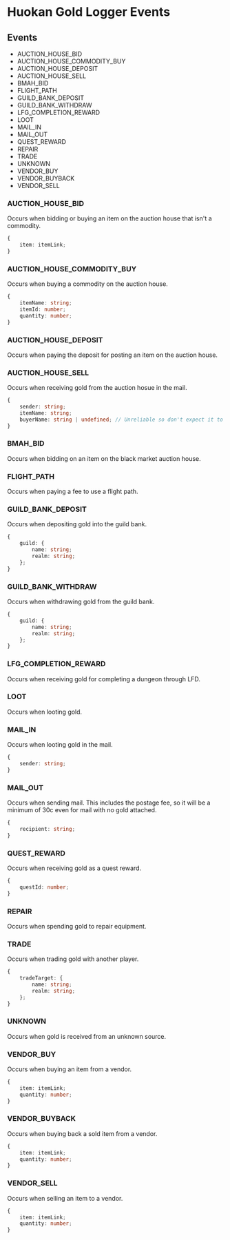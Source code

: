 # Huokan Gold Logger Events

## Events

- AUCTION_HOUSE_BID
- AUCTION_HOUSE_COMMODITY_BUY
- AUCTION_HOUSE_DEPOSIT
- AUCTION_HOUSE_SELL
- BMAH_BID
- FLIGHT_PATH
- GUILD_BANK_DEPOSIT
- GUILD_BANK_WITHDRAW
- LFG_COMPLETION_REWARD
- LOOT
- MAIL_IN
- MAIL_OUT
- QUEST_REWARD
- REPAIR
- TRADE
- UNKNOWN
- VENDOR_BUY
- VENDOR_BUYBACK
- VENDOR_SELL

### AUCTION_HOUSE_BID
Occurs when bidding or buying an item on the auction house that isn't a commodity.
```ts
{
	item: itemLink;
}
```
### AUCTION_HOUSE_COMMODITY_BUY
Occurs when buying a commodity on the auction house.
```ts
{
	itemName: string;
	itemId: number;
	quantity: number;
}
```

### AUCTION_HOUSE_DEPOSIT
Occurs when paying the deposit for posting an item on the auction house.

### AUCTION_HOUSE_SELL
Occurs when receiving gold from the auction hosue in the mail.
```ts
{
	sender: string;
	itemName: string;
	buyerName: string | undefined; // Unreliable so don't expect it to be there
}
```

### BMAH_BID
Occurs when bidding on an item on the black market auction house.

### FLIGHT_PATH
Occurs when paying a fee to use a flight path.

### GUILD_BANK_DEPOSIT
Occurs when depositing gold into the guild bank.
```ts
{
	guild: {
		name: string;
		realm: string;
	};
}
```

### GUILD_BANK_WITHDRAW
Occurs when withdrawing gold from the guild bank.
```ts
{
	guild: {
		name: string;
		realm: string;
	};
}
```

### LFG_COMPLETION_REWARD
Occurs when receiving gold for completing a dungeon through LFD.

### LOOT
Occurs when looting gold.

### MAIL_IN
Occurs when looting gold in the mail.
```ts
{
	sender: string;
}
```

### MAIL_OUT
Occurs when sending mail. This includes the postage fee, so it will be a minimum of 30c even for mail with no gold attached.
```ts
{
	recipient: string;
}
```

### QUEST_REWARD
Occurs when receiving gold as a quest reward.
```ts
{
	questId: number;
}
```

### REPAIR
Occurs when spending gold to repair equipment.

### TRADE
Occurs when trading gold with another player.
```ts
{
	tradeTarget: {
		name: string;
		realm: string;
	};
}
```

### UNKNOWN
Occurs when gold is received from an unknown source.

### VENDOR_BUY
Occurs when buying an item from a vendor.
```ts
{
	item: itemLink;
	quantity: number;
}
```

### VENDOR_BUYBACK
Occurs when buying back a sold item from a vendor.
```ts
{
	item: itemLink;
	quantity: number;
}
```

### VENDOR_SELL
Occurs when selling an item to a vendor.
```ts
{
	item: itemLink;
	quantity: number;
}
```
